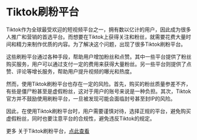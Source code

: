 # Tiktok刷粉平台

Tiktok作为全球最受欢迎的短视频平台之一，拥有数以亿计的用户，因此成为很多人推广和营销的首选平台。而想要在Tiktok上获得关注和粉丝，就需要花费大量时间和精力来制作优质的内容。为了解决这个问题，出现了很多Tiktok刷粉平台。

这些刷粉平台通过各种手段，帮助用户增加粉丝和点赞。其中一些平台提供了粉丝购买服务，用户可以通过支付一定的费用来获得大量粉丝。另一些平台则提供了点赞、评论等增长服务，帮助用户提升视频的曝光和热度。

然而，使用Tiktok刷粉平台也存在一定的风险。首先，购买的粉丝质量参差不齐，有些是僵尸粉甚至是虚假粉丝，这对于用户的账号来说是一种负担。其次，Tiktok官方并不鼓励使用刷粉平台，一旦被发现可能会面临封号甚至封IP的风险。

因此，在使用Tiktok刷粉平台时，用户需要谨慎对待，选择正规的平台，避免购买虚假粉丝，同时也要注意平台的合规性，避免违反Tiktok的规定。

更多 关于Tiktok刷粉平台，[点此查看](https://realfans.pro)
